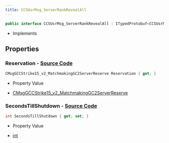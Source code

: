```yaml
---
title: CCSUsrMsg_ServerRankRevealAll
---
```


```csharp
public interface CCSUsrMsg_ServerRankRevealAll : ITypedProtobuf<CCSUsrMsg_ServerRankRevealAll>, INativeHandle, INetMessage<CCSUsrMsg_ServerRankRevealAll>, IDisposable
```

- Implements

## Properties

### **Reservation** - [Source Code](https://github.com/swiftly-solution/swiftlys2/blob/main/managed/src/SwiftlyS2.Generated/Protobufs/Interfaces/CCSUsrMsg_ServerRankRevealAll.cs#L21)

```csharp
CMsgGCCStrike15_v2_MatchmakingGC2ServerReserve Reservation { get; }
```

- Property Value

- [CMsgGCCStrike15_v2_MatchmakingGC2ServerReserve](/docs/api/shared/protobufdefinitions/cmsggccstrike15_v2_matchmakinggc2serverreserve)

### **SecondsTillShutdown** - [Source Code](https://github.com/swiftly-solution/swiftlys2/blob/main/managed/src/SwiftlyS2.Generated/Protobufs/Interfaces/CCSUsrMsg_ServerRankRevealAll.cs#L18)

```csharp
int SecondsTillShutdown { get; set; }
```

- Property Value

- [int](https://learn.microsoft.com/dotnet/api/system.int32)

